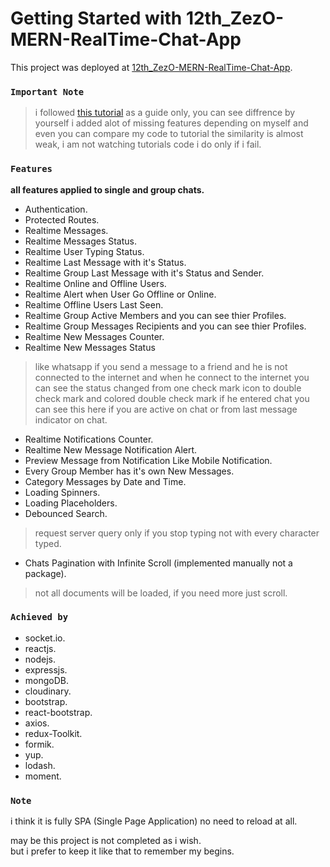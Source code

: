 # Getting Started with 12th_ZezO-MERN-RealTime-Chat-App

This project was deployed at [12th_ZezO-MERN-RealTime-Chat-App](https://asdmnf.github.io/12th_ZezO-MERN-RealTime-Chat-App__Public/).

### `Important Note`

> i followed [this tutorial](https://www.youtube.com/playlist?list=PLKhlp2qtUcSZsGkxAdgnPcHioRr-4guZf) as a guide only, you can see diffrence by yourself i added alot of missing features depending on myself and even you can compare my code to tutorial the similarity is almost weak, i am not watching tutorials code i do only if i fail.

### `Features`

**all features applied to single and group chats.**

* Authentication.
* Protected Routes.
* Realtime Messages.
* Realtime Messages Status.
* Realtime User Typing Status.
* Realtime Last Message with it's Status.
* Realtime Group Last Message with it's Status and Sender.
* Realtime Online and Offline Users.
* Realtime Alert when User Go Offline or Online.
* Realtime Offline Users Last Seen.
* Realtime Group Active Members and you can see thier Profiles.
* Realtime Group Messages Recipients and you can see thier Profiles.
* Realtime New Messages Counter.
* Realtime New Messages Status
> like whatsapp if you send a message to a friend and he is not connected to the internet and when he connect to the internet you can see the status changed from one check mark icon to double check mark and colored double check mark if he entered chat you can see this here if you are active on chat or from last message indicator on chat.
* Realtime Notifications Counter.
* Realtime New Message Notification Alert.
* Preview Message from Notification Like Mobile Notification.
* Every Group Member has it's own New Messages.
* Category Messages by Date and Time.
* Loading Spinners.
* Loading Placeholders.
* Debounced Search.
> request server query only if you stop typing not with every character typed.
* Chats Pagination with Infinite Scroll (implemented manually not a package).
> not all documents will be loaded, if you need more just scroll.

### `Achieved by`

* socket.io.
* reactjs.
* nodejs.
* expressjs.
* mongoDB.
* cloudinary.
* bootstrap.
* react-bootstrap.
* axios.
* redux-Toolkit.
* formik.
* yup.
* lodash.
* moment.

### `Note`

i think it is fully SPA (Single Page Application) no need to reload at all.

may be this project is not completed as i wish.\
but i prefer to keep it like that to remember my begins.






<!-- # Getting Started with Create React App

This project was bootstrapped with [Create React App](https://github.com/facebook/create-react-app).

## Available Scripts

In the project directory, you can run:

### `npm start`

Runs the app in the development mode.\
Open [http://localhost:3000](http://localhost:3000) to view it in your browser.

The page will reload when you make changes.\
You may also see any lint errors in the console.

### `npm test`

Launches the test runner in the interactive watch mode.\
See the section about [running tests](https://facebook.github.io/create-react-app/docs/running-tests) for more information.

### `npm run build`

Builds the app for production to the `build` folder.\
It correctly bundles React in production mode and optimizes the build for the best performance.

The build is minified and the filenames include the hashes.\
Your app is ready to be deployed!

See the section about [deployment](https://facebook.github.io/create-react-app/docs/deployment) for more information.

### `npm run eject`

**Note: this is a one-way operation. Once you `eject`, you can't go back!**

If you aren't satisfied with the build tool and configuration choices, you can `eject` at any time. This command will remove the single build dependency from your project.

Instead, it will copy all the configuration files and the transitive dependencies (webpack, Babel, ESLint, etc) right into your project so you have full control over them. All of the commands except `eject` will still work, but they will point to the copied scripts so you can tweak them. At this point you're on your own.

You don't have to ever use `eject`. The curated feature set is suitable for small and middle deployments, and you shouldn't feel obligated to use this feature. However we understand that this tool wouldn't be useful if you couldn't customize it when you are ready for it.

## Learn More

You can learn more in the [Create React App documentation](https://facebook.github.io/create-react-app/docs/getting-started).

To learn React, check out the [React documentation](https://reactjs.org/).

### Code Splitting

This section has moved here: [https://facebook.github.io/create-react-app/docs/code-splitting](https://facebook.github.io/create-react-app/docs/code-splitting)

### Analyzing the Bundle Size

This section has moved here: [https://facebook.github.io/create-react-app/docs/analyzing-the-bundle-size](https://facebook.github.io/create-react-app/docs/analyzing-the-bundle-size)

### Making a Progressive Web App

This section has moved here: [https://facebook.github.io/create-react-app/docs/making-a-progressive-web-app](https://facebook.github.io/create-react-app/docs/making-a-progressive-web-app)

### Advanced Configuration

This section has moved here: [https://facebook.github.io/create-react-app/docs/advanced-configuration](https://facebook.github.io/create-react-app/docs/advanced-configuration)

### Deployment

This section has moved here: [https://facebook.github.io/create-react-app/docs/deployment](https://facebook.github.io/create-react-app/docs/deployment)

### `npm run build` fails to minify

This section has moved here: [https://facebook.github.io/create-react-app/docs/troubleshooting#npm-run-build-fails-to-minify](https://facebook.github.io/create-react-app/docs/troubleshooting#npm-run-build-fails-to-minify) -->
